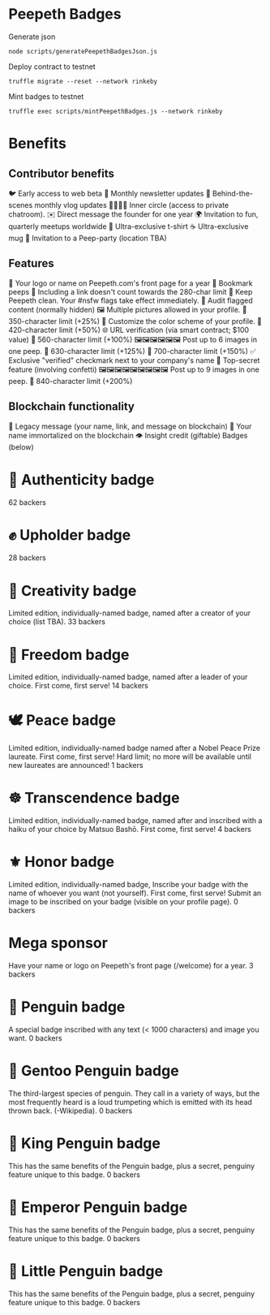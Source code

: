 # Peepeth Badges

Generate json
```
node scripts/generatePeepethBadgesJson.js
```

Deploy contract to testnet
``` 
truffle migrate --reset --network rinkeby
```

Mint badges to testnet
```
truffle exec scripts/mintPeepethBadges.js --network rinkeby
```

# Benefits

## Contributor benefits
🐦 Early access to web beta
📧 Monthly newsletter updates
🎥 Behind-the-scenes monthly vlog updates
👨‍👩‍👧‍👦 Inner circle (access to private chatroom).
✉️ Direct message the founder for one year
🌍 Invitation to fun, quarterly meetups worldwide
👕 Ultra-exclusive t-shirt
☕ Ultra-exclusive mug
🎉 Invitation to a Peep-party (location TBA)

## Features
 Your logo or name on Peepeth.com's front page for a year
🔖 Bookmark peeps
🔗 Including a link doesn't count towards the 280-char limit
👮 Keep Peepeth clean. Your #nsfw flags take effect immediately.
👀 Audit flagged content (normally hidden)
🖼️ Multiple pictures allowed in your profile.
💬 350-character limit (+25%)
🎨 Customize the color scheme of your profile.
💬 420-character limit (+50%)
🌐 URL verification (via smart contract; $100 value)
💬 560-character limit (+100%)
🖼️🖼️🖼️🖼️🖼️🖼️ Post up to 6 images in one peep.
💬 630-character limit (+125%)
💬 700-character limit (+150%)
✅ Exclusive "verified" checkmark next to your company's name
🎊 Top-secret feature (involving confetti)
🖼️🖼️🖼️🖼️🖼️🖼️🖼️🖼️🖼️ Post up to 9 images in one peep.
💬 840-character limit (+200%)

## Blockchain functionality
📜 Legacy message (your name, link, and message on blockchain)
📜 Your name immortalized on the blockchain
👁️ Insight credit (giftable)
Badges (below)

# 💎 Authenticity badge
62 backers

# ✊ Upholder badge
28 backers

# 🌺 Creativity badge
Limited edition, individually-named badge, named after a creator of your choice (list TBA). 
33 backers

# 🗽 Freedom badge
Limited edition, individually-named badge, named after a leader of your choice. First come, first serve!
14 backers

# 🕊️ Peace badge
Limited edition, individually-named badge named after a Nobel Peace Prize laureate. First come, first serve!
Hard limit; no more will be available until new laureates are announced!
1 backers

# ☸️ Transcendence badge
Limited edition, individually-named badge, named after and inscribed with a haiku of your choice by Matsuo Bashō. First come, first serve!
4 backers

# ⚜️ Honor badge
Limited edition, individually-named badge,
Inscribe your badge with the name of whoever you want (not yourself). First come, first serve!
Submit an image to be inscribed on your badge (visible on your profile page).
0 backers

# Mega sponsor
Have your name or logo on Peepeth's front page (/welcome) for a year.
3 backers

# 🐧 Penguin badge
A special badge inscribed with any text (< 1000 characters) and image you want.
0 backers

# 🐧 Gentoo Penguin badge
The third-largest species of penguin. They call in a variety of ways, but the most frequently heard is a loud trumpeting which is emitted with its head thrown back. (-Wikipedia).
0 backers

# 🐧 King Penguin badge
This has the same benefits of the Penguin badge, plus a secret, penguiny feature unique to this badge.
0 backers

# 🐧 Emperor Penguin badge
This has the same benefits of the Penguin badge, plus a secret, penguiny feature unique to this badge.
0 backers

# 🐧 Little Penguin badge
This has the same benefits of the Penguin badge, plus a secret, penguiny feature unique to this badge.
0 backers

